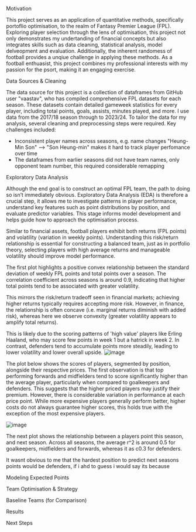 Motivation

This project serves as an application of quantitative methods, specifically portoflio optimisation, to the realm of Fantasy Premier League (FPL). Exploring player selection through the lens of optimisation, this project not only demonstrates my undertanding of financial concepts but also integrates skills such as data cleaning, statistical analysis, model delveopment and evaluation.
Additionally, the inherent randomess of football provides a unqiue challenge in applying these methods. As a football enthuasist, this project combines my professional interests with my passion for the psort, making it an engaging exercise. 


Data Sources & Cleaning

The data source for this project is a collection of dataframes from GitHub user "vaastav", who has compiled comprehensive FPL datasets for each season. These datasets contain detailed gameweek statistics for every player, including total points, goals, assists, minutes played, and more. I use data from the 2017/18 season through to 2023/24.
To tailor the data for my analysis, several cleaning and preprocessing steps were required. Key challenges included:
- Inconsistent player names across seasons, e.g. name changes "Heung-Min Son" --> "Son Heung-min" makes it hard to track player perfomance over time
- The dataframes from earlier seasons did not have team names, only opponent team number, this required considerable remapping

Exploratory Data Analysis

Although the end goal is to construct an optimal FPL team, the path to doing so isn’t immediately obvious. Exploratory Data Analysis (EDA) is therefore a crucial step, it allows me to investigate patterns in player performance, understand key features such as point distributions by position, and evaluate predictor variables. This stage informs model development and helps guide how to approach the optimisation process.

Similar to financial assets, football players exhibit both returns (FPL points) and volatility (variation in weekly points). Understanding this risk/return relationship is essential for constructing a balanced team, just as in portfolio theory, selecting players with high average returns and manageable volatility should improve model performance.

The first plot highlights a positive convex relationship between the standard deviation of weekly FPL points and total points over a season. The correlation coefficient across seasons is around 0.9, indicating that higher total points tend to be associated with greater volatility.

This mirrors the risk/return tradeoff seen in financial markets; achieving higher returns typically requires accepting more risk. However, in finance, the relationship is often concave (i.e. marginal returns diminish with added risk), whereas here we observe convexity (greater volatility appears to amplify total returns).

This is likely due to the scoring patterns of 'high value' players like Erling Haaland, who may score few points in week 1 but a hatrick in week 2. In contrast, defenders tend to accumulate points more steadily, leading to lower volatility and lower overall upside.
![image](https://github.com/user-attachments/assets/f03d6954-2ee4-4d4e-96da-c22228861353)


The plot below shows the scores of players, segmented by position, alongside their respective prices. The first  observation is that top performing forwards and midfielders tend to score significantly higher than the average player, particularly when compared to goalkeepers and defenders. This suggests that the higher priced players may justify their premium. However, there is considerable variation in performance at each price point. While more expensive players generally perform better, higher costs do not always guarantee higher scores, this holds true with the exception of the most expensive players.

![image](https://github.com/user-attachments/assets/523b9f80-40a4-4573-a41f-d718ca448613)


The next plot shows the relationship between a players point this season, and next season. Across all seasons, the average r^2 is around 0.5 for goalkeepers, midfielders and forwards, whereas it as c0.3 for defenders. 

It wasnt obvious to me that the hardest position to predict next seasons points would be defenders, if i ahd to guess i would say its because 

Modeling Expected Points


Team Optimisation & Strategy


Baseline Teams (for Comparison)


Results


Next Steps
